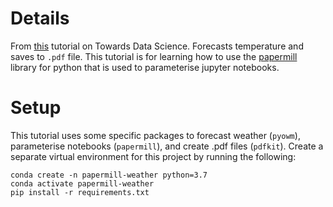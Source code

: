 # Details
From [this](https://towardsdatascience.com/introduction-to-papermill-2c61f66bea30) tutorial on  Towards Data Science. Forecasts temperature and saves to `.pdf` file. This tutorial is for learning how to use the [papermill](https://papermill.readthedocs.io/en/latest/index.html) library for python that is used to parameterise jupyter notebooks.

# Setup
This tutorial uses some specific packages to forecast weather (`pyowm`), parameterise notebooks (`papermill`), and create .pdf files (`pdfkit`). Create a separate virtual environment for this project by running the following:

```console
conda create -n papermill-weather python=3.7
conda activate papermill-weather
pip install -r requirements.txt
```
